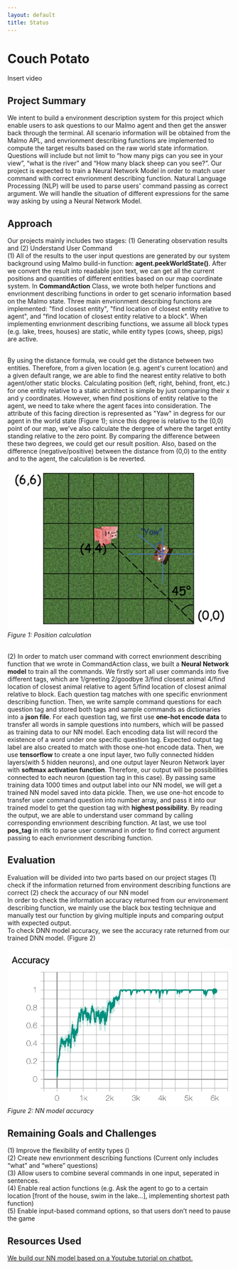 ```yaml
---
layout: default
title: Status
---
```


# Couch Potato

Insert video

## Project Summary

We intent to build a environment description system for this project which enable users to ask questions to our Malmo agent and then get the answer back through the terminal. All scenario information will be obtained from the Malmo APL, and envrionment describing functions are implemented to compute the target results based on the raw world state information. Questions will include but not limit to “how many pigs can you see in your view”, “what is the river” and “How many black sheep can you see?”. Our project is expected to train a Neural Network Model in order to match user command with correct envrionment describing function. Natural Language Processing (NLP) will be used to parse users' command passing as correct argument. We will handle the situation of different expressions for the same way asking by using a Neural Network Model.

## Approach

Our projects mainly includes two stages: (1) Generating observation results and (2) Understand User Command
<br>(1) All of the results to the user input questions are generated by our system background using Malmo build-in function: **agent.peekWorldState()**. After we convert the result into readable json text, we can get all the current positions and quantities of different entities based on our map coordinate system. In **CommandAction** Class, we wrote both helper functions and envrionment describing functions in order to get scenario information based on the Malmo state. Three main envrionment describing functions are implemented: "find closest entity", "find location of closest entity relative to agent", and "find location of closest entity relative to a block". When implementing envrionment describing functions, we assume all block types (e.g. lake, trees, houses) are static, while entity types (cows, sheep, pigs) are active.

<br> By using the distance formula, we could get the distance between two entities. Therefore, from a given location (e.g. agent's current location) and a given default range, we are able to find the nearest entity relative to both agent/other static blocks. Calculating position (left, right, behind, front, etc.) for one entity relative to a static architect is simple by just comparing their x and y coordinates. However, when find positions of entity relative to the agent, we need to take where the agent faces into consideration. The attribute of this facing direction is represented as "Yaw" in degress for our agent in the world state (Figure 1); since this degree is relative to the (0,0) point of our map, we've also calculate the dergree of where the target entity standing relative to the zero point. By comparing the difference between these two degrees, we could get our result position. Also, based on the difference (negative/positive) between the distance from (0,0) to the entity and to the agent, the calculation is be reverted.

<p><img src="assets/position_calc.png" width="650" alt/><em>Figure 1: Position calculation</em></p>

<br>(2) In order to match user command with correct envrionment describing function that we wrote in CommandAction class, we built a **Neural Network model** to train all the commands. We firstly sort all user commands into five different tags, which are 1/greeting 2/goodbye 3/find closest animal 4/find location of closest animal relative to agent 5/find location of closest animal relative to block. Each question tag matches with one specific envrionment describing function. Then, we write sample command questions for each question tag and stored both tags and sample commands as dictionaries into a **json file**. For each question tag, we first use **one-hot encode data** to transfer all words in sample questions into numbers, which will be passed as training data to our NN model. Each encoding data list will record the existence of a word under one specific question tag. Expected output tag label are also created to match with those one-hot encode data. Then, we use **tensorflow** to create a one input layer, two fully connected hidden layers(with 5 hidden neurons), and one output layer Neuron Network layer with **softmax activation function**. Therefore, our output will be possibilities connected to each neuron (question tag in this case). By passing same training data 1000 times and output label into our NN model, we will get a trained NN model saved into data pickle. Then, we use one-hot encode to transfer user command question into number array, and pass it into our trained model to get the question tag with **highest possibility**. By reading the output, we are able to understand user command by calling corresponding envrionment describing function. At last, we use tool **pos_tag** in nltk to parse user command in order to find correct argument passing to each envrionment describing function.

## Evaluation

Evaluation will be divided into two parts based on our project stages (1) check if the information returned from environment describing functions are correct (2) check the accuracy of our NN model
<br> In order to check the information accuracy returned from our environement describing function, we mainly use the black box testing technique and manually test our function by giving multiple inputs and comparing output with expected output.
<br> To check DNN model accuracy, we see the accuracy rate returned from our trained DNN model. (Figure 2)

<p><img src="assets/accuracy_graph.png" width="650" alt/><em>Figure 2: NN model accuracy</em></p>

## Remaining Goals and Challenges

(1) Improve the flexibility of entity types ()
<br> (2) Create new envrionment describing functions (Current only includes “what” and “where” questions)
<br> (3) Allow users to combine several commands in one input, seperated in sentences.
<br> (4) Enable real action functions (e.g. Ask the agent to go to a certain location [front of the house, swim in the lake…], implementing shortest path function)
<br> (5) Enable input-based command options, so that users don’t need to pause the game

## Resources Used

[ We build our NN model based on a Youtube tutorial on chatbot.](https://www.youtube.com/watch?v=wypVcNIH6D4&list=PLzMcBGfZo4-ndH9FoC4YWHGXG5RZekt-Q&index=1)
